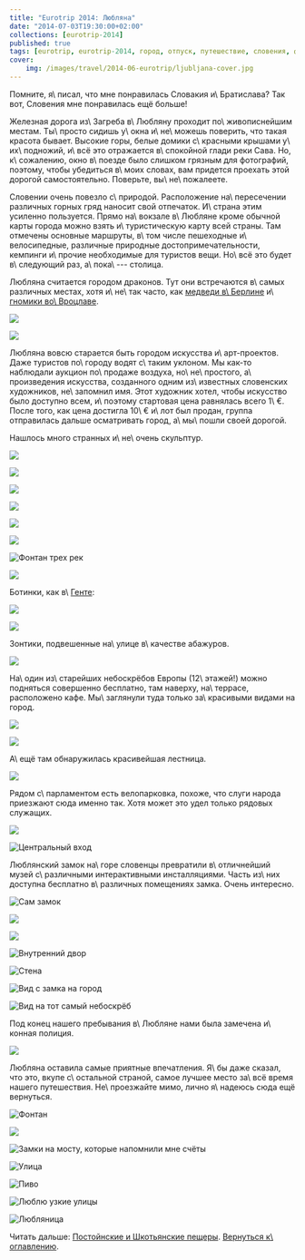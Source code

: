 ```yaml
---
title: "Eurotrip 2014: Любляна"
date: "2014-07-03T19:30:00+02:00"
collections: [eurotrip-2014]
published: true
tags: [eurotrip, eurotrip-2014, город, отпуск, путешествие, словения, фотки]
cover:
    img: /images/travel/2014-06-eurotrip/ljubljana-cover.jpg
---
```


Помните, я\ писал, что мне понравилась Словакия и\ Братислава? Так вот, Словения мне понравилась ещё больше!

<!--more-->

Железная дорога из\ Загреба в\ Любляну проходит по\ живописнейшим местам. Ты\ просто сидишь у\ окна и\ не\ можешь 
поверить, что такая красота бывает. Высокие горы, белые домики с\ красными крышами у\ их\ подножий, и\ всё это 
отражается в\ спокойной глади реки Сава. Но, к\ сожалению, окно в\ поезде было слишком грязным для фотографий, поэтому, 
чтобы убедиться в\ моих словах, вам придется проехать этой дорогой самостоятельно. Поверьте, вы\ не\ пожалеете. 

Словении очень повезло с\ природой. Расположение на\ пересечении различных горных гряд наносит свой отпечаток. И\ страна 
этим усиленно пользуется. Прямо на\ вокзале в\ Любляне кроме обычной карты города можно взять и\ туристическую карту 
всей страны. Там отмечены основные маршруты, в\ том числе пешеходные и\ велосипедные, различные природные 
достопримечательности, кемпинги и\ прочие необходимые для туристов вещи. Но\ всё это будет в\ следующий раз, 
а\ пока\ --- столица.

Любляна считается городом драконов. Тут они встречаются в\ самых различных местах, хотя и\ не\ так часто, как [медведи 
в\ Берлине][berlin] и\ [гномики во\ Вроцлаве][wroclaw].

![](/images/travel/2014-06-eurotrip/ljubljana-dragon-1.jpg)

![](/images/travel/2014-06-eurotrip/ljubljana-dragon-2.jpg)

Любляна вовсю старается быть городом искусства и\ арт-проектов. Даже туристов по\ городу водят с\ таким уклоном.
Мы как-то наблюдали аукцион по\ продаже воздуха, но\ не\ простого, а\ произведения искусства, созданного одним
из\ известных словенских художников, не\ запомнил имя. Этот художник хотел, чтобы искусство было доступно всем, 
и\ поэтому стартовая цена равнялась всего 1\ €. После того, как цена достигла 10\ € и\ лот был продан, группа 
отправилась дальше осматривать город, а\ мы\ пошли своей дорогой.

Нашлось много странных и\ не\ очень скульптур.

![](/images/travel/2014-06-eurotrip/ljubljana-sculpture-1.jpg)

![](/images/travel/2014-06-eurotrip/ljubljana-sculpture-2.jpg)

![](/images/travel/2014-06-eurotrip/ljubljana-sculpture-3.jpg)

![](/images/travel/2014-06-eurotrip/ljubljana-sculpture-4.jpg)

![](/images/travel/2014-06-eurotrip/ljubljana-sculpture-5.jpg)

![](/images/travel/2014-06-eurotrip/ljubljana-sculpture-6.jpg)

![Фонтан трех рек](/images/travel/2014-06-eurotrip/ljubljana-sculpture-7.jpg "Фонтан трех рек")

![](/images/travel/2014-06-eurotrip/ljubljana-sculpture-8.jpg)

Ботинки, как в\ [Генте][ghent]:

![](/images/travel/2014-06-eurotrip/ljubljana-shoes-1.jpg)

![](/images/travel/2014-06-eurotrip/ljubljana-shoes-2.jpg)

Зонтики, подвешенные на\ улице в\ качестве абажуров.

![](/images/travel/2014-06-eurotrip/ljubljana-umbrella.jpg)

На\ один из\ старейших небоскрёбов Европы (12\ этажей!) можно подняться совершенно бесплатно, там наверху, на\ террасе, 
расположено кафе. Мы\ заглянули туда только за\ красивыми видами на город.

![](/images/travel/2014-06-eurotrip/ljubljana-skyscraper-view-1.jpg)

![](/images/travel/2014-06-eurotrip/ljubljana-skyscraper-view-2.jpg)

А\ ещё там обнаружилась красивейшая лестница.

![](/images/travel/2014-06-eurotrip/ljubljana-skyscraper-stairs.jpg)

Рядом с\ парламентом есть велопарковка, похоже, что слуги народа приезжают сюда именно так. Хотя может это удел только 
рядовых служащих.

![](/images/travel/2014-06-eurotrip/ljubljana-parlament-veloparking.jpg)

![Центральный вход](/images/travel/2014-06-eurotrip/ljubljana-parlament-main-entrance.jpg "Центральный вход")

Люблянский замок на\ горе словенцы превратили в\ отличнейший музей с\ различными интерактивными инсталляциями. Часть 
из\ них доступна бесплатно в\ различных помещениях замка. Очень интересно.

![Сам замок](/images/travel/2014-06-eurotrip/ljubljana-castle.jpg "Сам замок")

![](/images/travel/2014-06-eurotrip/ljubljana-castle-interactive-1.jpg)

![](/images/travel/2014-06-eurotrip/ljubljana-castle-interactive-2.jpg)

![Внутренний двор](/images/travel/2014-06-eurotrip/ljubljana-castle-inner.jpg "Внутренний двор")

![Стена](/images/travel/2014-06-eurotrip/ljubljana-castle-wall.jpg "Стена")

![Вид с замка на город](/images/travel/2014-06-eurotrip/ljubljana-castle-city-view.jpg "Вид с замка на город")

![Вид на тот самый небоскрёб](/images/travel/2014-06-eurotrip/ljubljana-castle-skyscraper-view.jpg "Вид на тот самый небоскрёб")

Под конец нашего пребывания в\ Любляне нами была замечена и\ конная полиция.

![](/images/travel/2014-06-eurotrip/ljubljana-mounted-police.jpg)

Любляна оставила самые приятные впечатления. Я\ бы даже сказал, что это, вкупе с\ остальной страной, самое лучшее место 
за\ всё время нашего путешествия. Не\ проезжайте мимо, лично я\ надеюсь сюда ещё вернуться.

![Фонтан](/images/travel/2014-06-eurotrip/ljubljana-fountain.jpg "Фонтан")

![](/images/travel/2014-06-eurotrip/ljubljana-house.jpg)

![Замки на мосту, которые напомнили мне счёты](/images/travel/2014-06-eurotrip/ljubljana-lockers.jpg "Замки на мосту, которые напомнили мне счёты")

![Улица](/images/travel/2014-06-eurotrip/ljubljana-street.jpg "Улица")

![Пиво](/images/travel/2014-06-eurotrip/ljubljana-beer.jpg "Пиво")

![Люблю узкие улицы](/images/travel/2014-06-eurotrip/ljubljana-narrow-street.jpg "Люблю узкие улицы")

![Любляница](/images/travel/2014-06-eurotrip/ljubljana-river.jpg "Любляница")

Читать дальше: [Постойнские и Шкотьянские пещеры](/post/eurotrip-2014-postojna-skocjan/). 
[Вернуться к\ оглавлению](/post/eurotrip-2014/).

[berlin]: /post/eurotrip-berlin/
[ghent]: /post/eurotrip-ghent/
[wroclaw]: /post/eurotrip-wroclaw/
